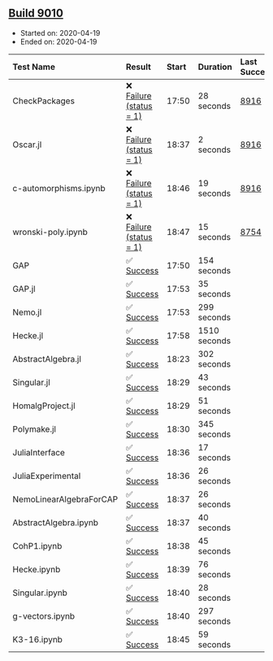 ## [Build 9010](https://oscarci.mathematik.uni-kl.de/job/oscar/9010/)

* Started on: 2020-04-19
* Ended on: 2020-04-19

| Test Name    | Result | Start | Duration | Last Success | First Failure |
|:-------------|:-------|:------|:---------|:-------------|:--------------|
| CheckPackages | ❌ [Failure (status = 1)](https://oscarci.mathematik.uni-kl.de/job/oscar/9010/artifact/logs/build-9010/CheckPackages.log) | 17:50 | 28 seconds | [8916](https://oscarci.mathematik.uni-kl.de/job/oscar/8916/) | [8920](https://oscarci.mathematik.uni-kl.de/job/oscar/8920/) |
| Oscar.jl | ❌ [Failure (status = 1)](https://oscarci.mathematik.uni-kl.de/job/oscar/9010/artifact/logs/build-9010/Oscar.jl.log) | 18:37 | 2 seconds | [8916](https://oscarci.mathematik.uni-kl.de/job/oscar/8916/) | [8920](https://oscarci.mathematik.uni-kl.de/job/oscar/8920/) |
| c-automorphisms.ipynb | ❌ [Failure (status = 1)](https://oscarci.mathematik.uni-kl.de/job/oscar/9010/artifact/logs/build-9010/c-automorphisms.ipynb.log) | 18:46 | 19 seconds | [8916](https://oscarci.mathematik.uni-kl.de/job/oscar/8916/) | [8920](https://oscarci.mathematik.uni-kl.de/job/oscar/8920/) |
| wronski-poly.ipynb | ❌ [Failure (status = 1)](https://oscarci.mathematik.uni-kl.de/job/oscar/9010/artifact/logs/build-9010/wronski-poly.ipynb.log) | 18:47 | 15 seconds | [8754](https://oscarci.mathematik.uni-kl.de/job/oscar/8754/) | [8755](https://oscarci.mathematik.uni-kl.de/job/oscar/8755/) |
| GAP | ✅ [Success](https://oscarci.mathematik.uni-kl.de/job/oscar/9010/artifact/logs/build-9010/GAP.log) | 17:50 | 154 seconds |  |  |
| GAP.jl | ✅ [Success](https://oscarci.mathematik.uni-kl.de/job/oscar/9010/artifact/logs/build-9010/GAP.jl.log) | 17:53 | 35 seconds |  |  |
| Nemo.jl | ✅ [Success](https://oscarci.mathematik.uni-kl.de/job/oscar/9010/artifact/logs/build-9010/Nemo.jl.log) | 17:53 | 299 seconds |  |  |
| Hecke.jl | ✅ [Success](https://oscarci.mathematik.uni-kl.de/job/oscar/9010/artifact/logs/build-9010/Hecke.jl.log) | 17:58 | 1510 seconds |  |  |
| AbstractAlgebra.jl | ✅ [Success](https://oscarci.mathematik.uni-kl.de/job/oscar/9010/artifact/logs/build-9010/AbstractAlgebra.jl.log) | 18:23 | 302 seconds |  |  |
| Singular.jl | ✅ [Success](https://oscarci.mathematik.uni-kl.de/job/oscar/9010/artifact/logs/build-9010/Singular.jl.log) | 18:29 | 43 seconds |  |  |
| HomalgProject.jl | ✅ [Success](https://oscarci.mathematik.uni-kl.de/job/oscar/9010/artifact/logs/build-9010/HomalgProject.jl.log) | 18:29 | 51 seconds |  |  |
| Polymake.jl | ✅ [Success](https://oscarci.mathematik.uni-kl.de/job/oscar/9010/artifact/logs/build-9010/Polymake.jl.log) | 18:30 | 345 seconds |  |  |
| JuliaInterface | ✅ [Success](https://oscarci.mathematik.uni-kl.de/job/oscar/9010/artifact/logs/build-9010/JuliaInterface.log) | 18:36 | 17 seconds |  |  |
| JuliaExperimental | ✅ [Success](https://oscarci.mathematik.uni-kl.de/job/oscar/9010/artifact/logs/build-9010/JuliaExperimental.log) | 18:36 | 26 seconds |  |  |
| NemoLinearAlgebraForCAP | ✅ [Success](https://oscarci.mathematik.uni-kl.de/job/oscar/9010/artifact/logs/build-9010/NemoLinearAlgebraForCAP.log) | 18:37 | 26 seconds |  |  |
| AbstractAlgebra.ipynb | ✅ [Success](https://oscarci.mathematik.uni-kl.de/job/oscar/9010/artifact/logs/build-9010/AbstractAlgebra.ipynb.log) | 18:37 | 40 seconds |  |  |
| CohP1.ipynb | ✅ [Success](https://oscarci.mathematik.uni-kl.de/job/oscar/9010/artifact/logs/build-9010/CohP1.ipynb.log) | 18:38 | 45 seconds |  |  |
| Hecke.ipynb | ✅ [Success](https://oscarci.mathematik.uni-kl.de/job/oscar/9010/artifact/logs/build-9010/Hecke.ipynb.log) | 18:39 | 76 seconds |  |  |
| Singular.ipynb | ✅ [Success](https://oscarci.mathematik.uni-kl.de/job/oscar/9010/artifact/logs/build-9010/Singular.ipynb.log) | 18:40 | 28 seconds |  |  |
| g-vectors.ipynb | ✅ [Success](https://oscarci.mathematik.uni-kl.de/job/oscar/9010/artifact/logs/build-9010/g-vectors.ipynb.log) | 18:40 | 297 seconds |  |  |
| K3-16.ipynb | ✅ [Success](https://oscarci.mathematik.uni-kl.de/job/oscar/9010/artifact/logs/build-9010/K3-16.ipynb.log) | 18:45 | 59 seconds |  |  |
